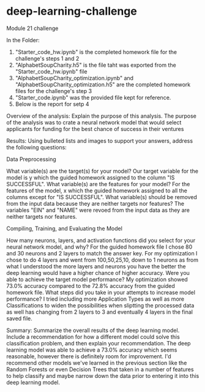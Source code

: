 # deep-learning-challenge
Module 21 challenge

In the Folder:
1. "Starter_code_hw.ipynb" is the completed homework file for the challenge's steps 1 and 2
2. "AlphabetSoupCharity.h5" is the file taht was exported from the "Starter_code_hw.ipynb" file
3. "AlphabetSoupCharity_optimization.ipynb" and "AlphabetSoupCharity_optimization.h5" are the completed homework files for the challenge's step 3
4. "Starter_code.ipynb" was the provided file kept for reference.
5. Below is the report for setp 4





Overview of the analysis: Explain the purpose of this analysis.
    The purpose of the analysis was to crate a neural network model that would select applicants for funding for the best chance of success in their ventures

Results: Using bulleted lists and images to support your answers, address the following questions:

Data Preprocessing

What variable(s) are the target(s) for your model?
    Our target variable for the model is y which the guided homework assigned to the column "IS SUCCESSFUL".
What variable(s) are the features for your model?
    For the features of the model, x which the guided homework assigned to all the columns except for "IS SUCCESSFUL".
What variable(s) should be removed from the input data because they are neither targets nor features? 
    The variables "EIN" and "NAME" were revoed from the input data as they are neither targets nor features.

Compiling, Training, and Evaluating the Model

How many neurons, layers, and activation functions did you select for your neural network model, and why? 
    For the guided homework file I chose 80 and 30 neurons and 2 layers to match the answer key. For my optimization I chose to do 4 layers and went from 100,50,25,10, down to 1 neurons as from what I understood the more layers and neurons you have the better the deep learning would have a higher chance of higher accuracy. 
Were you able to achieve the target model performance?
    My optimization showed 73.0% accuracy compared to the 72.8% accuracy from the guided homework file.
What steps did you take in your attempts to increase model performance?
    I tried including more Application Types as well as more Classifications to widen the possibilities when sliptting the processed data as well has changing from 2 layers to 3 and eventually 4 layers in the final saved file. 

Summary: Summarize the overall results of the deep learning model. Include a recommendation for how a different model could solve this classification problem, and then explain your recommendation.
    The deep learning model was able to achieve a 73.0% accuracy which seems reasonable, however there is definitely room for improvement. I'd recommend other models we've learned in the previous section like the Random Forests or even Decision Trees that taken in a number of features to help classify and maybe narrow down the data prior to entering it into this deep learning model.
